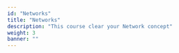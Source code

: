 ```yaml
---
id: "Networks"
title: "Networks"
description: "This course clear your Network concept"
weight: 3
banner: ""
---
```

